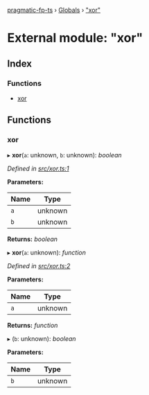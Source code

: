 [pragmatic-fp-ts](../README.md) › [Globals](../globals.md) › ["xor"](_xor_.md)

# External module: "xor"

## Index

### Functions

* [xor](_xor_.md#xor)

## Functions

###  xor

▸ **xor**(`a`: unknown, `b`: unknown): *boolean*

*Defined in [src/xor.ts:1](https://github.com/hermann-p/pragmatic-fp-ts/blob/c9716de/src/xor.ts#L1)*

**Parameters:**

Name | Type |
------ | ------ |
`a` | unknown |
`b` | unknown |

**Returns:** *boolean*

▸ **xor**(`a`: unknown): *function*

*Defined in [src/xor.ts:2](https://github.com/hermann-p/pragmatic-fp-ts/blob/c9716de/src/xor.ts#L2)*

**Parameters:**

Name | Type |
------ | ------ |
`a` | unknown |

**Returns:** *function*

▸ (`b`: unknown): *boolean*

**Parameters:**

Name | Type |
------ | ------ |
`b` | unknown |

